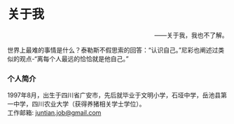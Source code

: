 # 关于我
<p align="right"> ——关于我，我也不了解。 </p>

世界上最难的事情是什么？泰勒斯不假思索的回答：“认识自己。”尼彩也阐述过类似的观点-“离每个人最远的恰恰就是他自己。”
### 个人简介
1997年8月，出生于四川省广安市，先后就毕业于文明小学，石垭中学，岳池县第一中学，四川农业大学（获得养猪相关学士学位）。  
工作邮箱: <juntian.job@gmail.com>

